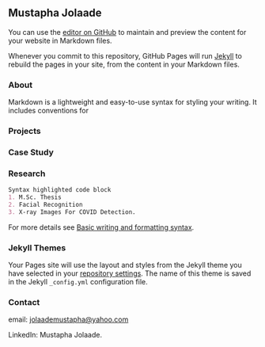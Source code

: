 ## Mustapha Jolaade 

You can use the [editor on GitHub](https://github.com/acse-moj20/mj_portfolio/edit/main/README.md) to maintain and preview the content for your website in Markdown files.

Whenever you commit to this repository, GitHub Pages will run [Jekyll](https://jekyllrb.com/) to rebuild the pages in your site, from the content in your Markdown files.

### About

Markdown is a lightweight and easy-to-use syntax for styling your writing. It includes conventions for

### Projects


### Case Study 


### Research 
```markdown
Syntax highlighted code block
1. M.Sc. Thesis 
2. Facial Recognition
3. X-ray Images For COVID Detection. 
```

For more details see [Basic writing and formatting syntax](https://docs.github.com/en/github/writing-on-github/getting-started-with-writing-and-formatting-on-github/basic-writing-and-formatting-syntax).

### Jekyll Themes

Your Pages site will use the layout and styles from the Jekyll theme you have selected in your [repository settings](https://github.com/acse-moj20/mj_portfolio/settings/pages). The name of this theme is saved in the Jekyll `_config.yml` configuration file.

### Contact
email: jolaademustapha@yahoo.com

LinkedIn: Mustapha Jolaade.
